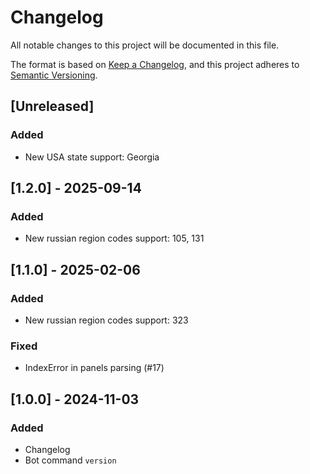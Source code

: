 # Changelog

All notable changes to this project will be documented in this file.

The format is based on [Keep a Changelog](https://keepachangelog.com/en/1.1.0/),
and this project adheres to [Semantic Versioning](https://semver.org/spec/v2.0.0.html).

## [Unreleased]

### Added

- New USA state support: Georgia

## [1.2.0] - 2025-09-14

### Added

- New russian region codes support: 105, 131

## [1.1.0] - 2025-02-06

### Added

- New russian region codes support: 323

### Fixed

- IndexError in panels parsing (#17)

## [1.0.0] - 2024-11-03

### Added

- Changelog
- Bot command `version`

